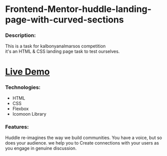 # Frontend-Mentor-huddle-landing-page-with-curved-sections

### Description:
This is a task for kalbonyanalmarsos competition <br>
it's an HTML &amp; CSS landing page task to test ourselves.

# [Live Demo](https://hassan-ghorab.github.io/Hassan-Ghorab-Frontend-Mentor-huddle-landing-page-with-curved-sections/)

### Technologies:
- HTML
- CSS
- Flexbox
- Icomoon Library

### Features:
Huddle re-imagines the way we build communities. 
You have a voice, but so does your audience. 
we help you to Create connections with your users as you engage in genuine discussion.
